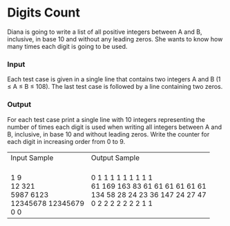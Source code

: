 # Digits Count

Diana is going to write a list of all positive integers between A and B, inclusive, in base 10 and without any leading zeros. She wants to know how many times each digit is going to be used.

### Input
Each test case is given in a single line that contains two integers A and B (1 ≤ A ≤ B ≤ 108). The last test case is followed by a line containing two zeros.

### Output
For each test case print a single line with 10 integers representing the number of times each digit is used when writing all integers between A and B, inclusive, in base 10 and without leading zeros. Write the counter for each digit in increasing order from 0 to 9.

<table>
    <tr>
        <td>
        Input Sample
        </td>
        <td>
        Output Sample
        </td>
    </tr>
    <tr>
        <td>
        <br>1 9<br>
        12 321<br>
        5987 6123<br>
        12345678 12345679<br>
        0 0
        </td>
        <td>
        0 1 1 1 1 1 1 1 1 1<br>
        61 169 163 83 61 61 61 61 61 61<br>
        134 58 28 24 23 36 147 24 27 47<br>
        0 2 2 2 2 2 2 2 1 1
        </td>
    </tr>
</table>